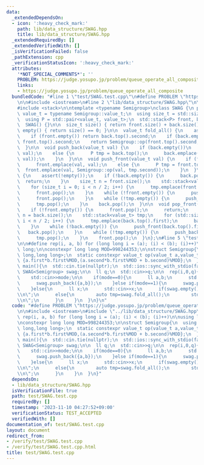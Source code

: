 ```yaml
---
data:
  _extendedDependsOn:
  - icon: ':heavy_check_mark:'
    path: lib/data_structure/SWAG.hpp
    title: lib/data_structure/SWAG.hpp
  _extendedRequiredBy: []
  _extendedVerifiedWith: []
  _isVerificationFailed: false
  _pathExtension: cpp
  _verificationStatusIcon: ':heavy_check_mark:'
  attributes:
    '*NOT_SPECIAL_COMMENTS*': ''
    PROBLEM: https://judge.yosupo.jp/problem/queue_operate_all_composite
    links:
    - https://judge.yosupo.jp/problem/queue_operate_all_composite
  bundledCode: "#line 1 \"test/SWAG.test.cpp\"\n#define PROBLEM \"https://judge.yosupo.jp/problem/queue_operate_all_composite\"\
    \n\n#include <iostream>\n#line 2 \"lib/data_structure/SWAG.hpp\"\n\n#include <cassert>\n\
    #include <stack>\n\ntemplate <typename Semigroup>\nclass SWAG {\n public:\n  using\
    \ value_t = typename Semigroup::value_t;\n  using size_t = std::size_t;\n\n private:\n\
    \  using P = std::pair<value_t, value_t>;\n  std::stack<P> front, back;\n\n public:\n\
    \  SWAG() {}\n\n  size_t size() { return front.size() + back.size(); }\n  bool\
    \ empty() { return size() == 0; }\n\n  value_t fold_all() {\n    assert(!empty());\n\
    \    if (front.empty()) return back.top().second;\n    if (back.empty()) return\
    \ front.top().second;\n    return Semigroup::op(front.top().second, back.top().second);\n\
    \  }\n\n  void push_back(value_t val) {\n    if (back.empty())\n      back.emplace(val,\
    \ val);\n    else {\n      P tmp = back.top();\n      back.emplace(val, Semigroup::op(tmp.second,\
    \ val));\n    }\n  }\n\n  void push_front(value_t val) {\n    if (front.empty())\n\
    \      front.emplace(val, val);\n    else {\n      P tmp = front.top();\n    \
    \  front.emplace(val, Semigroup::op(val, tmp.second));\n    }\n  }\n\n  void pop_back()\
    \ {\n    assert(!empty());\n    if (!back.empty()) {\n      back.pop();\n    \
    \  return;\n    }\n    size_t n = front.size();\n    std::stack<value_t> tmp;\n\
    \    for (size_t i = 0; i < n / 2; i++) {\n      tmp.emplace(front.top().first);\n\
    \      front.pop();\n    }\n    while (!front.empty()) {\n      push_back(front.top().first);\n\
    \      front.pop();\n    }\n    while (!tmp.empty()) {\n      push_front(tmp.top());\n\
    \      tmp.pop();\n    }\n    back.pop();\n  }\n\n  void pop_front() {\n    assert(!empty());\n\
    \    if (!front.empty()) {\n      front.pop();\n      return;\n    }\n    size_t\
    \ n = back.size();\n    std::stack<value_t> tmp;\n    for (std::size_t i = 0;\
    \ i < n / 2; i++) {\n      tmp.emplace(back.top().first);\n      back.pop();\n\
    \    }\n    while (!back.empty()) {\n      push_front(back.top().first);\n   \
    \   back.pop();\n    }\n    while (!tmp.empty()) {\n      push_back(tmp.top());\n\
    \      tmp.pop();\n    }\n    front.pop();\n  }\n};\n#line 5 \"test/SWAG.test.cpp\"\
    \n\n#define rep(i, a, b) for (long long i = (a); (i) < (b); (i)++)\n\nusing ll=long\
    \ long;\n\nconstexpr long long MOD=998244353;\n\nstruct Semigroup{\n  using value_t=std::pair<long\
    \ long,long long>;\n  static constexpr value_t op(value_t a,value_t b){\n    return\
    \ {a.first*b.first%MOD,(a.second*b.first%MOD + b.second)%MOD};\n  }\n};\n\nint\
    \ main(){\n  std::cin.tie(nullptr);\n  std::ios::sync_with_stdio(false);\n\n \
    \ SWAG<Semigroup> swag;\n\n  ll q;\n  std::cin>>q;\n\n  rep(i,0,q){\n    ll mode;\n\
    \    std::cin>>mode;\n\n    if(mode==0){\n      ll a,b;\n      std::cin>>a>>b;\n\
    \      swag.push_back({a,b});\n    }else if(mode==1){\n      swag.pop_front();\n\
    \    }else{\n      ll x;\n      std::cin>>x;\n      if(swag.empty())std::cout<<x<<\"\
    \\n\";\n      else{\n        auto tmp=swag.fold_all();\n        std::cout<<(tmp.first*x%MOD+tmp.second)%MOD<<\"\
    \\n\";\n      }\n    }\n  }\n}\n"
  code: "#define PROBLEM \"https://judge.yosupo.jp/problem/queue_operate_all_composite\"\
    \n\n#include <iostream>\n#include \"../lib/data_structure/SWAG.hpp\"\n\n#define\
    \ rep(i, a, b) for (long long i = (a); (i) < (b); (i)++)\n\nusing ll=long long;\n\
    \nconstexpr long long MOD=998244353;\n\nstruct Semigroup{\n  using value_t=std::pair<long\
    \ long,long long>;\n  static constexpr value_t op(value_t a,value_t b){\n    return\
    \ {a.first*b.first%MOD,(a.second*b.first%MOD + b.second)%MOD};\n  }\n};\n\nint\
    \ main(){\n  std::cin.tie(nullptr);\n  std::ios::sync_with_stdio(false);\n\n \
    \ SWAG<Semigroup> swag;\n\n  ll q;\n  std::cin>>q;\n\n  rep(i,0,q){\n    ll mode;\n\
    \    std::cin>>mode;\n\n    if(mode==0){\n      ll a,b;\n      std::cin>>a>>b;\n\
    \      swag.push_back({a,b});\n    }else if(mode==1){\n      swag.pop_front();\n\
    \    }else{\n      ll x;\n      std::cin>>x;\n      if(swag.empty())std::cout<<x<<\"\
    \\n\";\n      else{\n        auto tmp=swag.fold_all();\n        std::cout<<(tmp.first*x%MOD+tmp.second)%MOD<<\"\
    \\n\";\n      }\n    }\n  }\n}"
  dependsOn:
  - lib/data_structure/SWAG.hpp
  isVerificationFile: true
  path: test/SWAG.test.cpp
  requiredBy: []
  timestamp: '2023-11-10 04:27:52+09:00'
  verificationStatus: TEST_ACCEPTED
  verifiedWith: []
documentation_of: test/SWAG.test.cpp
layout: document
redirect_from:
- /verify/test/SWAG.test.cpp
- /verify/test/SWAG.test.cpp.html
title: test/SWAG.test.cpp
---
```

